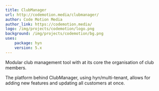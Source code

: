 ```yaml
---
title: ClubManager
url: http://codemotion.media/clubmanager/
author: Code Motion Media
author_link: https://codemotion.media/
logo: /img/projects/codemotion/logo.png
background: /img/projects/codemotion/bg.png
uses:
    package: hyn
    version: 5.x
---
```

Modular club management tool with at its core the organisation of club members.

The platform behind ClubManager, using hyn/multi-tenant, allows for adding new features and updating
all customers at once.
